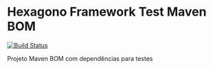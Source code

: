 # Hexagono Framework Test Maven BOM

[![Build Status](https://travis-ci.org/hexagonoframework/hexagono-bom-test.svg?branch=master)](https://travis-ci.org/hexagonoframework/hexagono-bom-test)

Projeto Maven BOM com dependências para testes